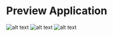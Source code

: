 # Preview Application

![alt text](https://i.imgur.com/ZpDIGvp.png)
![alt text](https://i.imgur.com/GweYpdh.png)
![alt text](https://i.imgur.com/2FMAIlR.png)
